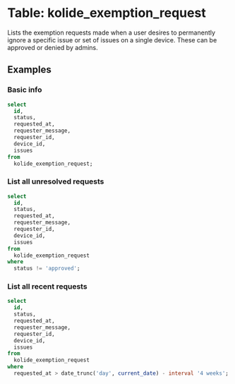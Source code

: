 # Table: kolide_exemption_request

Lists the exemption requests made when a user desires to permanently ignore a specific issue or set of issues on a single device. These can be approved or denied by admins.

## Examples

### Basic info

```sql
select
  id,
  status,
  requested_at,
  requester_message,
  requester_id,
  device_id,
  issues
from
  kolide_exemption_request;
```

### List all unresolved requests

```sql
select
  id,
  status,
  requested_at,
  requester_message,
  requester_id,
  device_id,
  issues
from
  kolide_exemption_request
where
  status != 'approved';
```

### List all recent requests

```sql
select
  id,
  status,
  requested_at,
  requester_message,
  requester_id,
  device_id,
  issues
from
  kolide_exemption_request
where
  requested_at > date_trunc('day', current_date) - interval '4 weeks';
```
